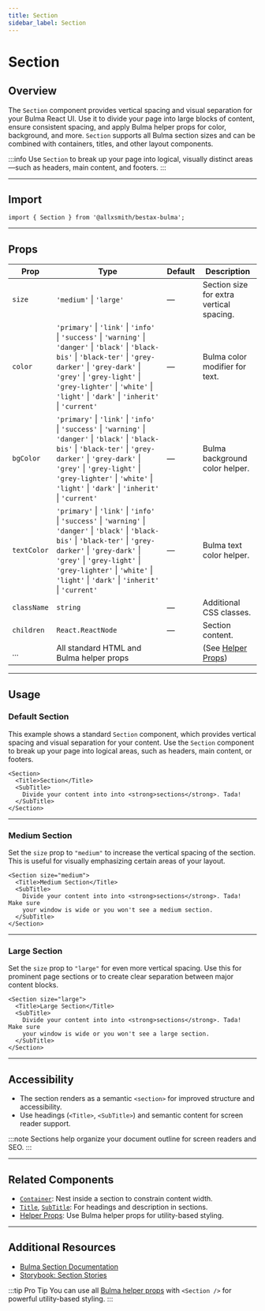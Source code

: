 ```yaml
---
title: Section
sidebar_label: Section
---
```


# Section

## Overview

The `Section` component provides vertical spacing and visual separation for your Bulma React UI. Use it to divide your page into large blocks of content, ensure consistent spacing, and apply Bulma helper props for color, background, and more. `Section` supports all Bulma section sizes and can be combined with containers, titles, and other layout components.

:::info
Use `Section` to break up your page into logical, visually distinct areas—such as headers, main content, and footers.
:::

---

## Import

```tsx
import { Section } from '@allxsmith/bestax-bulma';
```

---

## Props

| Prop        | Type                                                                                                                                                                                                                                                                                     | Default | Description                                      |
| ----------- | ---------------------------------------------------------------------------------------------------------------------------------------------------------------------------------------------------------------------------------------------------------------------------------------- | ------- | ------------------------------------------------ |
| `size`      | `'medium'` \| `'large'`                                                                                                                                                                                                                                                                  | —       | Section size for extra vertical spacing.         |
| `color`     | `'primary'` \| `'link'` \| `'info'` \| `'success'` \| `'warning'` \| `'danger'` \| `'black'` \| `'black-bis'` \| `'black-ter'` \| `'grey-darker'` \| `'grey-dark'` \| `'grey'` \| `'grey-light'` \| `'grey-lighter'` \| `'white'` \| `'light'` \| `'dark'` \| `'inherit'` \| `'current'` | —       | Bulma color modifier for text.                   |
| `bgColor`   | `'primary'` \| `'link'` \| `'info'` \| `'success'` \| `'warning'` \| `'danger'` \| `'black'` \| `'black-bis'` \| `'black-ter'` \| `'grey-darker'` \| `'grey-dark'` \| `'grey'` \| `'grey-light'` \| `'grey-lighter'` \| `'white'` \| `'light'` \| `'dark'` \| `'inherit'` \| `'current'` | —       | Bulma background color helper.                   |
| `textColor` | `'primary'` \| `'link'` \| `'info'` \| `'success'` \| `'warning'` \| `'danger'` \| `'black'` \| `'black-bis'` \| `'black-ter'` \| `'grey-darker'` \| `'grey-dark'` \| `'grey'` \| `'grey-light'` \| `'grey-lighter'` \| `'white'` \| `'light'` \| `'dark'` \| `'inherit'` \| `'current'` | —       | Bulma text color helper.                         |
| `className` | `string`                                                                                                                                                                                                                                                                                 | —       | Additional CSS classes.                          |
| `children`  | `React.ReactNode`                                                                                                                                                                                                                                                                        | —       | Section content.                                 |
| ...         | All standard HTML and Bulma helper props                                                                                                                                                                                                                                                 |         | (See [Helper Props](../helpers/usebulmaclasses)) |

---

## Usage

### Default Section

This example shows a standard `Section` component, which provides vertical spacing and visual separation for your content. Use the `Section` component to break up your page into logical areas, such as headers, main content, or footers.

```tsx live
<Section>
  <Title>Section</Title>
  <SubTitle>
    Divide your content into into <strong>sections</strong>. Tada!
  </SubTitle>
</Section>
```

---

### Medium Section

Set the `size` prop to `"medium"` to increase the vertical spacing of the section. This is useful for visually emphasizing certain areas of your layout.

```tsx live
<Section size="medium">
  <Title>Medium Section</Title>
  <SubTitle>
    Divide your content into into <strong>sections</strong>. Tada! Make sure
    your window is wide or you won't see a medium section.
  </SubTitle>
</Section>
```

---

### Large Section

Set the `size` prop to `"large"` for even more vertical spacing. Use this for prominent page sections or to create clear separation between major content blocks.

```tsx live
<Section size="large">
  <Title>Large Section</Title>
  <SubTitle>
    Divide your content into into <strong>sections</strong>. Tada! Make sure
    your window is wide or you won't see a large section.
  </SubTitle>
</Section>
```

---

## Accessibility

- The section renders as a semantic `<section>` for improved structure and accessibility.
- Use headings (`<Title>`, `<SubTitle>`) and semantic content for screen reader support.

:::note
Sections help organize your document outline for screen readers and SEO.
:::

---

## Related Components

- [`Container`](./container.md): Nest inside a section to constrain content width.
- [`Title`](../elements/title.md), [`SubTitle`](../elements/subtitle.md): For headings and description in sections.
- [Helper Props](../helpers/usebulmaclasses.md): Use Bulma helper props for utility-based styling.

---

## Additional Resources

- [Bulma Section Documentation](https://bulma.io/documentation/layout/section/)
- [Storybook: Section Stories](https://bestax.cc/storybook/?path=/story/layout-section--default)

:::tip Pro Tip
You can use all [Bulma helper props](../helpers/usebulmaclasses.md) with `<Section />` for powerful utility-based styling.
:::
